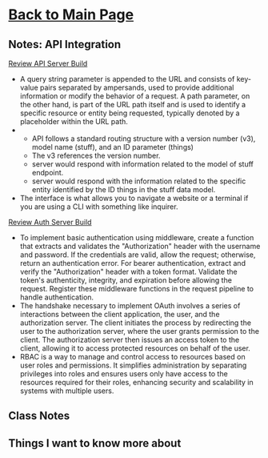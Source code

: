 # [Back to Main Page](https://reecerenninger.github.io/reading-notes/)

## Notes: API Integration

[Review API Server Build](https://codefellows.github.io/code-401-javascript-guide/curriculum/apps-and-libraries/api-server/)

- A query string parameter is appended to the URL and consists of key-value pairs separated by ampersands, used to provide additional information or modify the behavior of a request. A path parameter, on the other hand, is part of the URL path itself and is used to identify a specific resource or entity being requested, typically denoted by a placeholder within the URL path.
-
  - API follows a standard routing structure with a version number (v3), model name (stuff), and an ID parameter (things)
  - The v3 references the version number.
  - server would respond with information related to the model of stuff endpoint.
  - server would respond with the information related to the specific entity identified by the ID things in the stuff data model.
- The interface is what allows you to navigate a website or a terminal if you are using a CLI with something like inquirer.

[Review Auth Server Build](https://codefellows.github.io/code-401-javascript-guide/curriculum/apps-and-libraries/auth-server/)

- To implement basic authentication using middleware, create a function that extracts and validates the "Authorization" header with the username and password. If the credentials are valid, allow the request; otherwise, return an authentication error. For bearer authentication, extract and verify the "Authorization" header with a token format. Validate the token's authenticity, integrity, and expiration before allowing the request. Register these middleware functions in the request pipeline to handle authentication.
- The handshake necessary to implement OAuth involves a series of interactions between the client application, the user, and the authorization server. The client initiates the process by redirecting the user to the authorization server, where the user grants permission to the client. The authorization server then issues an access token to the client, allowing it to access protected resources on behalf of the user.
- RBAC is a way to manage and control access to resources based on user roles and permissions. It simplifies administration by separating privileges into roles and ensures users only have access to the resources required for their roles, enhancing security and scalability in systems with multiple users.

## Class Notes

## Things I want to know more about
